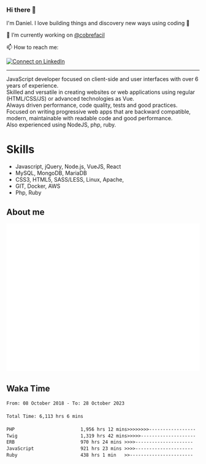 ### Hi there 👋

I'm Daniel. I love building things and discovery new ways using coding :raised_hands: 

🔭 I’m currently working on [@cobrefacil](https://www.cobrefacil.com.br/)

📫 How to reach me:

[![Connect on LinkedIn](https://img.shields.io/badge/--linkedin?label=LinkedIn&logo=LinkedIn&style=social)](https://www.linkedin.com/in/daniel-cerverizzo/)

---

JavaScript developer focused on client-side and user interfaces with over 6 years of experience.  
Skilled and versatile in creating websites or web applications using regular (HTML/CSS/JS) or advanced technologies as Vue.  
Always driven performance, code quality, tests and good practices.  
 Focused on writing progressive web apps that are backward compatible, modern, maintainable with readable code and good performance.  
Also experienced using NodeJS, php, ruby. 


# Skills

 - Javascript, jQuery, Node.js, VueJS, React
 - MySQL, MongoDB, MariaDB    
 - CSS3, HTML5, SASS/LESS,  Linux, Apache,
 - GIT, Docker, AWS
 - Php, Ruby

## About me

![Metrics](/github-metrics.svg)

## Waka Time

<!--START_SECTION:waka-->

```txt
From: 08 October 2018 - To: 28 October 2023

Total Time: 6,113 hrs 6 mins

PHP                        1,956 hrs 12 mins>>>>>>>>-----------------   32.00 %
Twig                       1,319 hrs 42 mins>>>>>--------------------   21.59 %
ERB                        970 hrs 24 mins >>>>---------------------   15.87 %
JavaScript                 921 hrs 23 mins >>>>---------------------   15.07 %
Ruby                       438 hrs 1 min   >>-----------------------   07.17 %
```

<!--END_SECTION:waka-->

